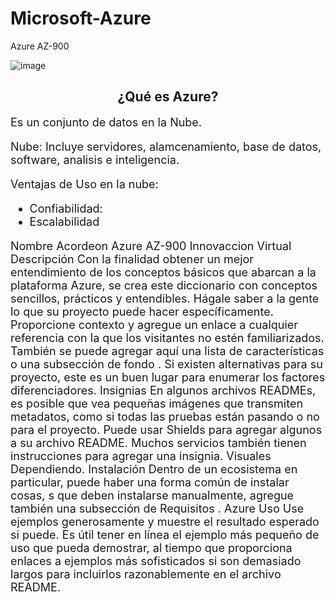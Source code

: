 # Microsoft-Azure
 Azure AZ-900
 

 ![image](https://user-images.githubusercontent.com/87106718/125211437-f386ae00-e26b-11eb-882e-3692b78d65e8.png)


 
 <div align ="center">
  <h2>¿Qué es Azure?</h2>
 </div>
 <font size=4>
 Es un conjunto de datos en la Nube.
 <font>
 
Nube: Incluye servidores, alamcenamiento, base de datos, software, analisis e inteligencia.
 
Ventajas de Uso en la nube:

 - Confiabilidad: 
 - Escalabilidad

  
  
  Nombre
Acordeon Azure AZ-900 Innovaccion Virtual
Descripción
Con la finalidad obtener un mejor entendimiento de los conceptos básicos que abarcan a la plataforma Azure, se crea este diccionario con conceptos sencillos, prácticos y entendibles.
Hágale saber a la gente lo que su proyecto puede hacer específicamente. Proporcione contexto y agregue un enlace a cualquier referencia con la que los visitantes no estén familiarizados. También se puede agregar aquí una lista de características o una subsección de fondo . Si existen alternativas para su proyecto, este es un buen lugar para enumerar los factores diferenciadores.
Insignias
En algunos archivos READMEs, es posible que vea pequeñas imágenes que transmiten metadatos, como si todas las pruebas están pasando o no para el proyecto. Puede usar Shields para agregar algunos a su archivo README. Muchos servicios también tienen instrucciones para agregar una insignia.
Visuales
Dependiendo.
Instalación
Dentro de un ecosistema en particular, puede haber una forma común de instalar cosas, s que deben instalarse manualmente, agregue también una subsección de Requisitos .
Azure 
Uso
Use ejemplos generosamente y muestre el resultado esperado si puede. Es útil tener en línea el ejemplo más pequeño de uso que pueda demostrar, al tiempo que proporciona enlaces a ejemplos más sofisticados si son demasiado largos para incluirlos razonablemente en el archivo README.

